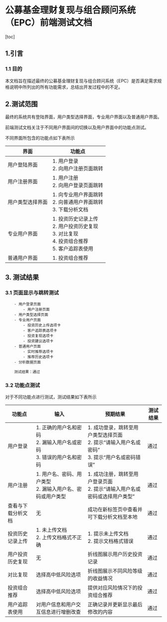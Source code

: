 # 公募基金理财复现与组合顾问系统（EPC）前端测试文档

[toc]

## 1.引言

### 1.1 目的

本文档旨在描述最终的公募基金理财复现与组合顾问系统（EPC）是否满足需求规格说明中所列出的所有功能需求，总结出开发过程中的不足。

## 2.测试范围

最终的系统共有登陆界面，用户类型选择界面，专业用户界面以及普通用户界面。

前端测试文档关注于不同用户界面间的切换以及用户界面中的功能点测试。

不同界面所包含的功能点如下表所示

| 界面             | 功能点                                                       |
| ---------------- | ------------------------------------------------------------ |
| 用户登陆界面     | 1. 用户登录<br/>2. 向用户注册页面跳转                        |
| 用户注册界面     | 1. 用户注册<br/>2. 向用户登录页面跳转                        |
| 用户类型选择界面 | 1. 向专业用户界面跳转<br/>2. 向普通用户界面跳转<br/>3. 下载分析文档 |
| 专业用户界面     | 1. 投资历史记录上传<br>2. 用户投资历史复现<br>3. 对比复现<br>4. 投资组合推荐<br>5. 客户追踪表使用 |
| 普通用户界面     | 1. 投资组合推荐                                              |

## 3. 测试结果

### 3.1 页面显示与跳转测试

```
    - 用户登录页面
        - 用户注册页面
    - 用户类型选择页面
    - 专业用户页面
    	- 投资历史上传选项卡
    	- 客户追踪表选项卡
        - 投资复现选项卡
        - 投资建议选项卡
    - 普通用户页面
        - 实时推荐选项卡
        - 推荐历史选项卡
    - 分析数据页面
    
    测试结果：通过
```

### 3.2 功能点测试

对于不同功能点进行测试，测试结果如下表所示

| 功能点             | 输入                                                         | 预期结果                                                     | 测试结果 |
| ------------------ | ------------------------------------------------------------ | ------------------------------------------------------------ | -------- |
| 用户登录           | 1. 正确的用户名和密码<br/>2. 漏输入用户名或密码<br/>3. 错误的用户名和密码 | 1. 成功登录，跳转至用户类型选择页面<br/>2. 提示“请输入用户名或密码”<br/>3. 提示“用户名或密码错误” | 通过     |
| 用户注册           | 1. 用户名、密码、用户类型<br/>2. 漏输入用户名、密码或用户类型 | 1. 成功注册，跳转至用户登录页面<br/>2. 提示“请输入用户名或密码或选择用户类型”<br/> | 通过     |
| 查看与下载分析文档 | 无                                                           | 成功在新标签页中查看并可下载分析文档至本地                   | 通过     |
| 投资历史记录上传   | 1. 未上传文档<br>2. 上传文档格式不正确                       | 1. 提示未上传文档<br>2. 提示文档格式错误                     | 通过     |
| 用户投资历史复现   | 无                                                           | 折线图展示用户历史投资记录                                   | 通过     |
| 对比复现           | 选择高中低风险选项                                           | 折线图展示不同风险等级的收益情况                             | 通过     |
| 投资组合推荐       | 选择高中低风险选项                                           | 提供对应风险情况下的投资组合推荐                             | 通过     |
| 用户追踪表使用     | 对用户信息和用户交互信息进行增删改查                         | 正确记录并更新显示最后修改的内容                             | 通过     |

